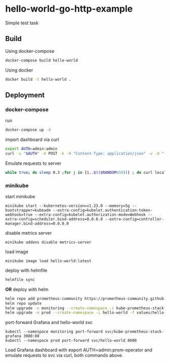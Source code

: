 # hello-world-go-http-example
Simple test task

## Build

Using docker-compose
```bash
docker-compose build hello-world
```

Using docker
```bash
docker build -t hello-world .
```

## Deployment

### docker-compose
run
```bash
docker-compose up -d
```

import dashboard via curl
```bash
export AUTH=admin:admin
curl -u "$AUTH" -X POST -k -H "Content-Type: application/json" -v -d "{\"dashboard\":$(cat ./grafana/dashboard.json),\"inputs\":[{\"name\":\"DS_PROMETHEUS\",\"type\":\"datasource\",\"pluginId\":\"prometheus\",\"value\":\"Prometheus\"}],\"overwrite\":true}" localhost:3000/api/dashboards/import
```

Emulate requests to server
```bash
while true; do sleep 0.3 ;for j in {1..$(($RANDOM%50))} ; do curl localhost:8000/hello &; done ; done
```

### minikube

start minikube 
```
minikube start --kubernetes-version=v1.23.0 --memory=5g --bootstrapper=kubeadm --extra-config=kubelet.authentication-token-webhook=true --extra-config=kubelet.authorization-mode=Webhook --extra-config=scheduler.bind-address=0.0.0.0 --extra-config=controller-manager.bind-address=0.0.0.0
```

disable metrics server
```
minikube addons disable metrics-server
```

load image
```
minikube image load hello-world:latest
```

deploy with helmfile
```bash
helmfile sync
```

**OR** deploy with helm
```bash
helm repo add prometheus-community https://prometheus-community.github.io/helm-charts
helm repo update
helm upgrade -n monitoring --create-namespace -i kube-prometheus-stack -f values/kube-prometheus-stack.yaml prometheus-community/kube-prometheus-stack 
helm upgrade -n prod --create-namespace -i hello-world -f values/hello-world.yaml ./charts/hello-world
```

port-forward Grafana and hello-world svc
```
kubectl --namespace monitoring port-forward svc/kube-prometheus-stack-grafana 3000:80
kubectl --namespace prod port-forward svc/hello-world 8000
```

Load Grafana dashboard with export AUTH=admin:prom-operator
and emulate requests to svc via curl, both commands above.
